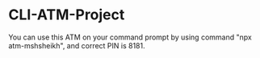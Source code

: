 # CLI-ATM-Project
You can use this ATM on your command prompt by using command "npx atm-mshsheikh", and correct PIN is 8181.
